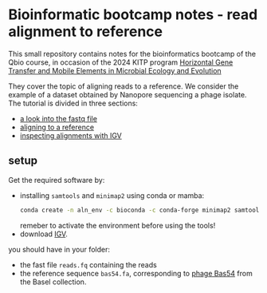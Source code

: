 # Bioinformatic bootcamp notes - read alignment to reference

This small repository contains notes for the bioinformatics bootcamp of the Qbio course, in occasion of the 2024 KITP program [Horizontal Gene Transfer and Mobile Elements in Microbial Ecology and Evolution](https://online.kitp.ucsb.edu/online/hgt24/directory.html)

They cover the topic of aligning reads to a reference. We consider the example of a dataset obtained by Nanopore sequencing a phage isolate. The tutorial is divided in three sections:
- [a look into the fastq file](note1.md)
- [aligning to a reference](note2.md)
- [inspecting alignments with IGV](note3.md)

## setup

Get the required software by:
- installing `samtools` and `minimap2` using conda or mamba:
    ```sh
    conda create -n aln_env -c bioconda -c conda-forge minimap2 samtools
    ```
    remeber to activate the environment before using the tools!
- download [IGV](https://igv.org/doc/desktop/#DownloadPage/).

you should have in your folder:
- the fast file `reads.fq` containing the reads
- the reference sequence `bas54.fa`, corresponding to [phage Bas54](https://www.ncbi.nlm.nih.gov/nuccore/2071745857) from the Basel collection.